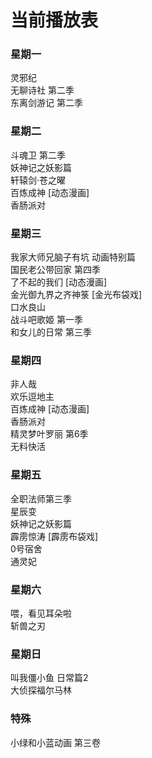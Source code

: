 # 当前播放表

### 星期一
灵邪纪  
无聊诗社 第二季  
东离剑游记 第二季  

### 星期二
斗魂卫 第二季   
妖神记之妖影篇  
轩辕剑·苍之曜  
百炼成神  [动态漫画]  
香肠派对  

### 星期三
我家大师兄脑子有坑 动画特别篇  
国民老公带回家 第四季  
了不起的我们  [动态漫画]  
金光御九界之齐神箓  [金光布袋戏]  
口水良山  
战斗吧歌姬 第一季  
和女儿的日常 第三季  

### 星期四
非人哉  
欢乐逗地主  
百炼成神  [动态漫画]  
香肠派对  
精灵梦叶罗丽 第6季  
无料快活  
### 星期五  
全职法师第三季  
星辰变  
妖神记之妖影篇  
霹雳惊涛  [霹雳布袋戏]  
0号宿舍  
通灵妃  
### 星期六  
喂，看见耳朵啦  
斩兽之刃  
### 星期日  

叫我僵小鱼 日常篇2  
大侦探福尔马林  


### 特殊 
小绿和小蓝动画 第三卷 
